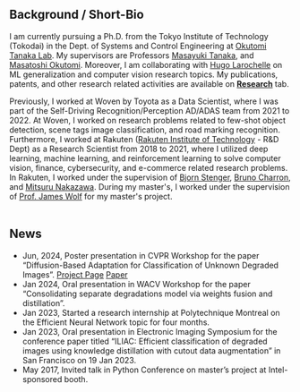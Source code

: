 ## Background / Short-Bio
I am currently pursuing a Ph.D. from the Tokyo Institute of Technology (Tokodai) in the Dept. of Systems and Control Engineering at [Okutomi Tanaka Lab](http://www.ok.sc.e.titech.ac.jp/index.shtml). My supervisors are Professors [Masayuki Tanaka](http://www.ok.sc.e.titech.ac.jp/~mtanaka/), and [Masatoshi Okutomi](http://www.ok.sc.e.titech.ac.jp/mem/mxo/okutomi.html). Moreover, I am collaborating with [Hugo Larochelle](https://mila.quebec/en/person/hugo-larochelle/) on ML generalization and computer vision research topics. My publications, patents, and other research related activities are available on **[Research](https://dineshdaultani.github.io/research/)** tab.  
<!--- I am currently a Visiting Researcher at Polytechnique Montreal specializing in designing efficient neural network architectures. --->

Previously, I worked at Woven by Toyota as a Data Scientist, where I was part of the Self-Driving Recognition/Perception AD/ADAS team from 2021 to 2022. At Woven, I worked on research problems related to few-shot object detection, scene tags image classification, and road marking recognition. Furthermore, I worked at Rakuten ([Rakuten Institute of Technology](https://rit.rakuten.co.jp/)  - R&D Dept) as a Research Scientist from 2018 to 2021, where I utilized deep learning, machine learning, and reinforcement learning to solve computer vision, finance, cybersecurity, and e-commerce related research problems. In Rakuten, I worked under the supervision of [Bjorn Stenger](https://scholar.google.com/citations?user=plhjgHUAAAAJ&hl=en),  [Bruno Charron](https://scholar.google.co.jp/citations?user=klbU-o4AAAAJ&hl=en), and [Mitsuru Nakazawa](https://scholar.google.com/citations?user=TLQD7yUAAAAJ&hl=ja). During my master's, I worked under the supervision of [Prof. James Wolf](https://www.semanticscholar.org/author/James-R.-Wolf/2543949) for my master's project. 
<br /><br />

## News
- Jun, 2024, Poster presentation in CVPR Workshop for the paper “Diffusion-Based Adaptation for Classification of Unknown Degraded Images”. [Project Page](http://www.ok.sc.e.titech.ac.jp/res/CNNIR/DiffAUD/) [Paper](https://openaccess.thecvf.com/content/CVPR2024W/NTIRE/papers/Daultani_Diffusion-Based_Adaptation_for_Classification_of_Unknown_Degraded_Images_CVPRW_2024_paper.pdf)
- Jan 2024, Oral presentation in WACV Workshop for the paper “Consolidating separate degradations model via weights fusion and distillation”.
- Jan 2023, Started a research internship at Polytechnique Montreal on the Efficient Neural Network topic for four months.
- Jan 2023, Oral presentation in Electronic Imaging Symposium for the conference paper titled “ILIAC: Efficient classification of degraded images using knowledge distillation with cutout data augmentation” in San Francisco on 19 Jan 2023.
- May 2017, Invited talk in Python Conference on master’s project at Intel-sponsored booth.

<!--- 
|     Date   |   News                            |
|------------|-----------------------------------|
| Jan, 2024  | Oral presentation in WACV Workshop for the paper “Consolidating separate degradations model via weights fusion and distillation”. |
| Jan, 2023  | Started a research internship at Polytechnique Montreal on the Efficient Neural Network topic for four months.|
| Jan, 2023  | Oral presentation in Electronic Imaging Symposium for the conference paper titled “ILIAC: Efficient classification of degraded images using knowledge distillation with cutout data augmentation” in San Francisco on 19 Jan 2023.|  
| May, 2017  | Invited talk in Python Conference on master’s project at Intel-sponsored booth.|
--->

<!--- - Invited panelists in [Internationalization Student Panel](https://events.illinoisstate.edu/event/internationalization-of-isu-students-forum/) at Illinois State University  --->
